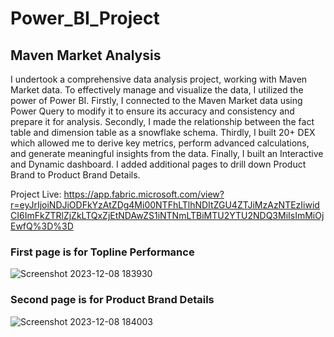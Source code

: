 # Power_BI_Project

## Maven Market Analysis

I undertook a comprehensive data analysis project, working with Maven Market data. To effectively manage and visualize the data, I utilized the power of Power BI. Firstly, I connected to the Maven Market data using Power Query to modify it to ensure its accuracy and consistency and prepare it for analysis.
Secondly, I made the relationship between the fact table and dimension table as a snowflake schema. Thirdly, I built 20+ DEX which allowed me to derive key metrics, perform advanced calculations, and generate meaningful insights from the data.
Finally, I built an Interactive and Dynamic dashboard. I added additional pages to drill down Product Brand to Product Brand Details. 

Project Live: https://app.fabric.microsoft.com/view?r=eyJrIjoiNDJiODFkYzAtZDg4Mi00NTFhLTlhNDItZGU4ZTJiMzAzNTEzIiwidCI6ImFkZTRlZjZkLTQxZjEtNDAwZS1iNTNmLTBiMTU2YTU2NDQ3MiIsImMiOjEwfQ%3D%3D

### First page is for Topline Performance

![Screenshot 2023-12-08 183930](https://github.com/zubaer5534/Power_BI_Project/assets/132324453/6c851dca-dea2-419a-b3a3-01e252aa3f40)


### Second page is for Product Brand Details

![Screenshot 2023-12-08 184003](https://github.com/zubaer5534/Power_BI_Project/assets/132324453/cc8daf7e-784b-4677-bd1f-f670896a9397)

